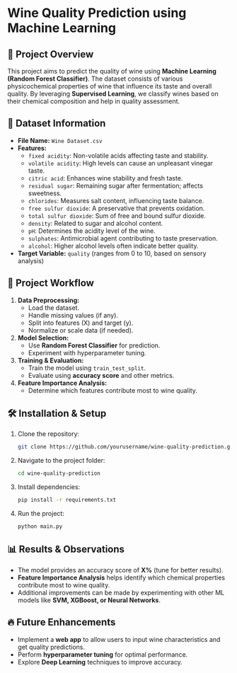 # Wine Quality Prediction using Machine Learning

## 📌 Project Overview
This project aims to predict the quality of wine using **Machine Learning (Random Forest Classifier)**. The dataset consists of various physicochemical properties of wine that influence its taste and overall quality. By leveraging **Supervised Learning**, we classify wines based on their chemical composition and help in quality assessment.

## 📂 Dataset Information
- **File Name:** `Wine Dataset.csv`
- **Features:**
  - `fixed acidity`: Non-volatile acids affecting taste and stability.
  - `volatile acidity`: High levels can cause an unpleasant vinegar taste.
  - `citric acid`: Enhances wine stability and fresh taste.
  - `residual sugar`: Remaining sugar after fermentation; affects sweetness.
  - `chlorides`: Measures salt content, influencing taste balance.
  - `free sulfur dioxide`: A preservative that prevents oxidation.
  - `total sulfur dioxide`: Sum of free and bound sulfur dioxide.
  - `density`: Related to sugar and alcohol content.
  - `pH`: Determines the acidity level of the wine.
  - `sulphates`: Antimicrobial agent contributing to taste preservation.
  - `alcohol`: Higher alcohol levels often indicate better quality.
- **Target Variable:** `quality` (ranges from 0 to 10, based on sensory analysis)

## 🚀 Project Workflow
1. **Data Preprocessing:**
   - Load the dataset.
   - Handle missing values (if any).
   - Split into features (X) and target (y).
   - Normalize or scale data (if needed).
2. **Model Selection:**
   - Use **Random Forest Classifier** for prediction.
   - Experiment with hyperparameter tuning.
3. **Training & Evaluation:**
   - Train the model using `train_test_split`.
   - Evaluate using **accuracy score** and other metrics.
4. **Feature Importance Analysis:**
   - Determine which features contribute most to wine quality.

## 🛠️ Installation & Setup
1. Clone the repository:
   ```sh
   git clone https://github.com/yourusername/wine-quality-prediction.git
   ```
2. Navigate to the project folder:
   ```sh
   cd wine-quality-prediction
   ```
3. Install dependencies:
   ```sh
   pip install -r requirements.txt
   ```
4. Run the project:
   ```sh
   python main.py
   ```

## 📊 Results & Observations
- The model provides an accuracy score of **X%** (tune for better results).
- **Feature Importance Analysis** helps identify which chemical properties contribute most to wine quality.
- Additional improvements can be made by experimenting with other ML models like **SVM, XGBoost, or Neural Networks**.

## 🔥 Future Enhancements
- Implement a **web app** to allow users to input wine characteristics and get quality predictions.
- Perform **hyperparameter tuning** for optimal performance.
- Explore **Deep Learning** techniques to improve accuracy.



